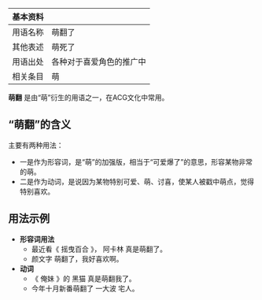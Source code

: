 |  **基本资料**  ||
|---|---|
|用语名称  |  萌翻了   |
|其他表述  |  萌死了   |
|用语出处  |  各种对于喜爱角色的推广中   |
|相关条目  |  萌   |
  
**萌翻** 是由“萌”衍生的用语之一，在ACG文化中常用。

##  “萌翻”的含义

主要有两种用法：

  * 一是作为形容词，是“萌”的加强版，相当于“可爱爆了”的意思，形容某物非常的萌。 
  * 二是作为动词，是说因为某物特别可爱、萌、讨喜，使某人被戳中萌点，觉得特别喜欢。 

##  用法示例

  * **形容词用法**
    * 最近看《  摇曳百合  》，  阿卡林  真是萌翻了。 
    * 颜文字  萌翻了，我好喜欢啊。 
  * **动词**
    * 《  俺妹  》的  黑猫  真是萌翻我了。 
    * 今年十月新番萌翻了  一大波  宅人。 